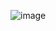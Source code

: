 ![image](https://user-images.githubusercontent.com/75677317/195372877-2bf4f79f-5732-4e27-960e-e508fe968b87.png)
